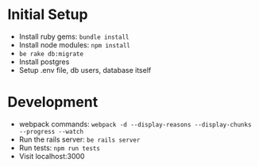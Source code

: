 Initial Setup
===
- Install ruby gems: `bundle install`
- Install node modules: `npm install`
- `be rake db:migrate`
- Install postgres
- Setup .env file, db users, database itself

Development
===
- webpack commands: `webpack -d --display-reasons --display-chunks --progress --watch`
- Run the rails server: `be rails server`
- Run tests: `npm run tests`
- Visit localhost:3000

